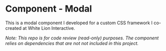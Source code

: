 # Component - Modal

This is a modal component I developed for a custom CSS framework I co-created at White Lion Interactive.

_Note: This repo is for code review (read-only) purposes. The component relies on dependencies that are not not included in this project._
